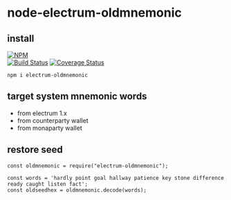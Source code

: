 # node-electrum-oldmnemonic

## install

[![NPM](https://nodei.co/npm/electrum-oldmnemonic.png?downloads=true&downloadRank=true&stars=true)](https://nodei.co/npm/electrum-oldmnemonic)  
[![Build Status](https://secure.travis-ci.org/you21979/node-electrum-oldmnemonic.png?branch=master)](https://travis-ci.org/you21979/node-electrum-oldmnemonic)
[![Coverage Status](https://coveralls.io/repos/github/you21979/node-electrum-oldmnemonic/badge.svg?branch=master)](https://coveralls.io/github/you21979/node-electrum-oldmnemonic?branch=master)


```
npm i electrum-oldmnemonic
```

## target system mnemonic words

* from electrum 1.x
* from counterparty wallet
* from monaparty wallet

## restore seed

```
const oldmnemonic = require("electrum-oldmnemonic");

const words = 'hardly point goal hallway patience key stone difference ready caught listen fact';
const oldseedhex = oldmnemonic.decode(words);
```

